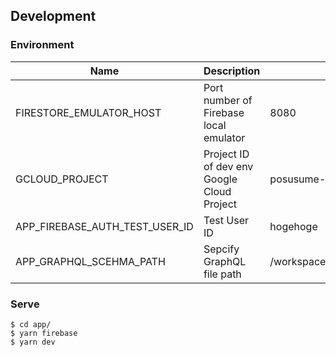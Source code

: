 
## Development

### Environment

|  Name  |  Description  |  Example  |
| ---- | ---- | ---- |
|  FIRESTORE_EMULATOR_HOST  |  Port number of Firebase local emulator |  8080  |
|  GCLOUD_PROJECT  |  Project ID of dev env Google Cloud Project |  posusume-dev  |
|  APP_FIREBASE_AUTH_TEST_USER_ID  |  Test User ID |  hogehoge  |
|  APP_GRAPHQL_SCEHMA_PATH  |  Sepcify GraphQL file path | /workspace/package/graphql/schemas |

### Serve
```
$ cd app/
$ yarn firebase
$ yarn dev
```
